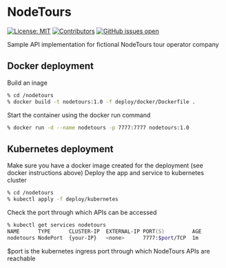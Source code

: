 # NodeTours

[![License: MIT](https://img.shields.io/badge/License-MIT-blue.svg)](https://opensource.org/licensesMIT)
[![Contributors](https://img.shields.io/github/contributors/przemekulik/nodetours)](https://github.com/przemekulik/nodetours/graphs/contributors)
[![GitHub issues open](https://img.shields.io/github/issues/przemekulik/nodetours)]()

Sample API implementation for fictional NodeTours tour operator company

## Docker deployment
Build an inage
```zsh
% cd /nodetours
% docker build -t nodetours:1.0 -f deploy/docker/Dockerfile .
```
Start the container using the docker run command
```zsh
% docker run -d --name nodetours -p 7777:7777 nodetours:1.0
```

## Kubernetes deployment
Make sure you have a docker image created for the deployment (see docker instructions above)
Deploy the app and service to kubernetes cluster
```zsh
% cd /nodetours
% kubectl apply -f deploy/kubernetes
```
Check the port through which APIs can be accessed
```zsh
% kubectl get services nodetours
NAME      TYPE      CLUSTER-IP  EXTERNAL-IP PORT(S)         AGE
nodetours NodePort  {your-IP}   <none>      7777:$port/TCP  1m
```
$port is the kubernetes ingress port through which NodeTours APIs are reachable